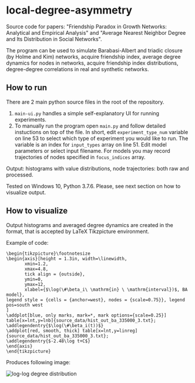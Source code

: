 # local-degree-asymmetry
Source code for papers: "Friendship Paradox in Growth Networks: Analytical and Empirical Analysis" and "Average Nearest Neighbor Degree and Its Distribution in Social Networks".

The program can be used to simulate Barabasi-Albert and triadic closure (by Holme and Kim) networks, acquire friendship index, average degree dynamics for nodes in networks, acquire friendship index distributions, degree-degree correlations in real and synthetic networks.

## How to run
There are 2 main python source files in the root of the repository.

1. `main-ui.py` handles a simple self-explanatory UI for running experiments. 
2. To manually run the program open `main.py` and follow detailed instuctions on top of the file. In short, edit `experiment_type_num` variable on line 53 to select which type of experiment you would like to run. The variable is an index for `input_types` array on line 51. Edit model parameters or select input filename. For models you may record trajectories of nodes specified in `focus_indices` array.

Output: histograms with value distributions, node trajectories: both raw and processed.

Tested on Windows 10, Python 3.7.6. Please, see next section on how to visualize output.

## How to visualize
Output histograms and averaged degree dynamics are created in the format, that is accepted by LaTeX Tikzpicture environment.

Example of code:
```
\begin{tikzpicture}\footnotesize
\begin{axis}[height = 1.3in, width=\linewidth,
       xmin=1.2,
       xmax=4.8,
       tick align = {outside},
       ymin=0,
       ymax=12,
       xlabel={$\log(\#\beta_i\ \mathrm{in} \ \mathrm{interval})$, BA model},
legend style = {cells = {anchor=west}, nodes = {scale=0.75}}, legend pos=south west
]
\addplot[blue, only marks, mark=*, mark options={scale=0.25}] table[x=lnt,y=lnb]{source_data/hist_out_ba_335000_3.txt};
\addlegendentry{$\log(\#\beta_i(t))$}
\addplot[red, smooth, thick] table[x=lnt,y=linreg]{source_data/hist_out_ba_335000_3.txt};
\addlegendentry{$-2.48\log t+C$}
\end{axis}
\end{tikzpicture}
```
Produces following image:

![log-log degree distribution](https://sun9-20.userapi.com/impf/kizMCXMXAITwrFSFeRSLObOCzrOPva49s4t9Pg/7hy9a9pOsRQ.jpg?size=437x201&quality=96&proxy=1&sign=21bb70f26895355c0a292b3e9b185c74&type=album)
